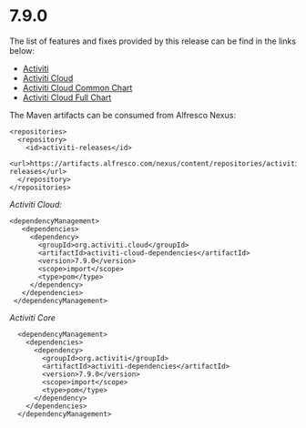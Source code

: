 # 7.9.0

The list of features and fixes provided by this release can be find in the links below:

* [Activiti](https://github.com/Activiti/Activiti/releases/tag/7.9.0)
* [Activiti Cloud](https://github.com/Activiti/Activiti-cloud/releases/tag/7.9.0)
* [Activiti Cloud Common Chart](https://github.com/Activiti/activiti-cloud-common-chart/releases/tag/7.9.0)
* [Activiti Cloud Full Chart](https://github.com/Activiti/activiti-cloud-full-chart/releases/tag/7.9.0)



The Maven artifacts can be consumed from Alfresco Nexus:

```markup
<repositories>
  <repository>
    <id>activiti-releases</id>
    <url>https://artifacts.alfresco.com/nexus/content/repositories/activiti-releases</url>
  </repository>
</repositories>
```

_Activiti Cloud:_

```markup
<dependencyManagement>
   <dependencies>
     <dependency>
       <groupId>org.activiti.cloud</groupId>
       <artifactId>activiti-cloud-dependencies</artifactId>
       <version>7.9.0</version>
       <scope>import</scope>
       <type>pom</type>
     </dependency>
   </dependencies>
 </dependencyManagement>
```

_Activiti Core_

```markup
  <dependencyManagement>
    <dependencies>
      <dependency>
        <groupId>org.activiti</groupId>
        <artifactId>activiti-dependencies</artifactId>
        <version>7.9.0</version>
        <scope>import</scope>
        <type>pom</type>
      </dependency>
    </dependencies>
  </dependencyManagement>
```
